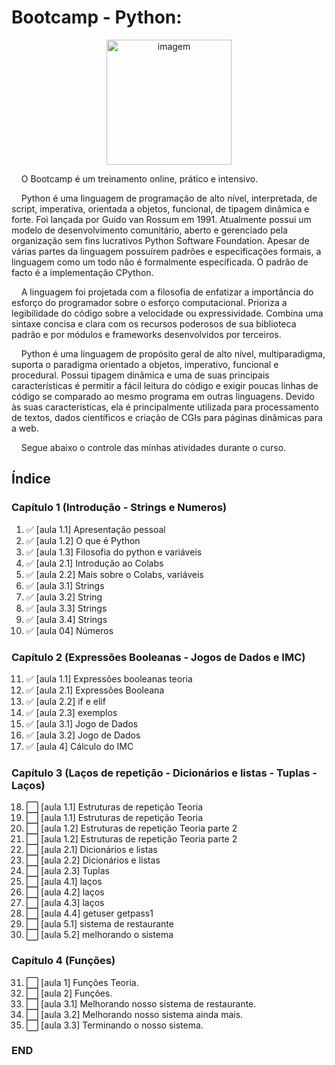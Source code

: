 # Bootcamp - Python:

 <p align="center">
  <img src=https://www.python.org/static/img/python-logo.png?raw=true" alt="imagem" width="200px" />
 </p>
    
                                                                                                        
   &nbsp;&nbsp;&nbsp; O Bootcamp é um treinamento online, prático e intensivo.

  &nbsp;&nbsp;&nbsp; Python é uma linguagem de programação de alto nível, interpretada, de script, imperativa, orientada a objetos, funcional, de tipagem dinâmica e forte. 
  Foi lançada por Guido van Rossum em 1991. Atualmente possui um modelo de desenvolvimento comunitário, aberto e gerenciado pela organização sem fins 
  lucrativos Python Software Foundation. Apesar de várias partes da linguagem possuírem padrões e especificações formais, a linguagem como um todo 
  não é formalmente especificada. O padrão de facto é a implementação CPython.

   &nbsp;&nbsp;&nbsp; A linguagem foi projetada com a filosofia de enfatizar a importância do esforço do programador sobre o esforço computacional. 
  Prioriza a legibilidade do código sobre a velocidade ou expressividade. Combina uma sintaxe concisa e clara com os recursos poderosos de sua biblioteca 
  padrão e por módulos e frameworks desenvolvidos por terceiros.

   &nbsp;&nbsp;&nbsp; Python é uma linguagem de propósito geral de alto nível, multiparadigma, suporta o paradigma orientado a objetos, imperativo, funcional e procedural. 
  Possui tipagem dinâmica e uma de suas principais características é permitir a fácil leitura do código e exigir poucas linhas de código se comparado 
  ao mesmo programa em outras linguagens. Devido às suas características, ela é principalmente utilizada para processamento de textos, dados científicos e 
  criação de CGIs para páginas dinâmicas para a web. 

   &nbsp;&nbsp;&nbsp; Segue abaixo o controle das minhas atividades durante o curso.

 
  
## Índice
### Capítulo 1 (Introdução - Strings e Numeros)
1. :white_check_mark: [aula 1.1] Apresentação pessoal
2. :white_check_mark: [aula 1.2] O que é Python
3. :white_check_mark: [aula 1.3] Filosofia do python e variáveis
4. :white_check_mark: [aula 2.1] Introdução ao Colabs
5. :white_check_mark: [aula 2.2] Mais sobre o Colabs, variáveis
6. :white_check_mark: [aula 3.1] Strings
7. :white_check_mark: [aula 3.2] String
8. :white_check_mark: [aula 3.3] Strings
9. :white_check_mark: [aula 3.4] Strings
10. :white_check_mark: [aula 04] Números

### Capítulo 2 (Expressões Booleanas - Jogos de Dados e IMC)
11. :white_check_mark: [aula 1.1] Expressões booleanas teoria
12. :white_check_mark: [aula 2.1] Expressões Booleana
13. :white_check_mark: [aula 2.2] if e elif
14. :white_check_mark: [aula 2.3] exemplos
15. :white_check_mark: [aula 3.1] Jogo de Dados
16. :white_check_mark: [aula 3.2] Jogo de Dados
17. :white_check_mark: [aula 4] Cálculo do IMC

### Capítulo 3 (Laços de repetição - Dicionários e listas - Tuplas - Laços)
18. :white_large_square:  [aula 1.1] Estruturas de repetição Teoria
19. :white_large_square:  [aula 1.1] Estruturas de repetição Teoria
20. :white_large_square:  [aula 1.2] Estruturas de repetição Teoria parte 2
21. :white_large_square:  [aula 1.2] Estruturas de repetição Teoria parte 2   
22. :white_large_square:  [aula 2.1] Dicionários e listas
23. :white_large_square:  [aula 2.2] Dicionários e listas
24. :white_large_square:  [aula 2.3] Tuplas
25. :white_large_square:  [aula 4.1] laços
26. :white_large_square:  [aula 4.2] laços
27. :white_large_square:  [aula 4.3] laços
28. :white_large_square:  [aula 4.4] getuser getpass1
29. :white_large_square:  [aula 5.1] sistema de restaurante
30. :white_large_square:  [aula 5.2] melhorando o sistema

### Capítulo 4 (Funções)
31. :white_large_square: [aula 1] Funções Teoria.
32. :white_large_square: [aula 2] Funções.
33. :white_large_square: [aula 3.1] Melhorando nosso sistema de restaurante.
34. :white_large_square: [aula 3.2] Melhorando nosso sistema ainda mais.
35. :white_large_square: [aula 3.3] Terminando o nosso sistema. 

### END ###
